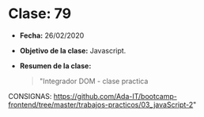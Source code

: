 # Clase: 79

- **Fecha:** 26/02/2020
- **Objetivo de la clase:** Javascript.
- **Resumen de la clase:**

  > "Integrador DOM - clase practica

CONSIGNAS: https://github.com/Ada-IT/bootcamp-frontend/tree/master/trabajos-practicos/03_javaScript-2"